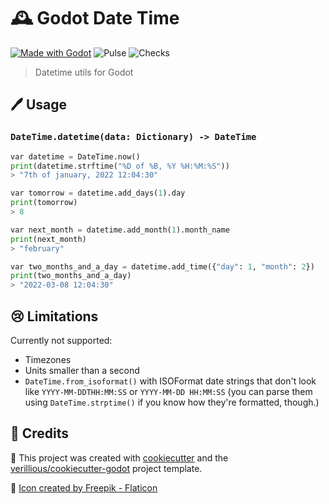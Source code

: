 # 🕰️ Godot Date Time
[![Made with Godot](https://img.shields.io/badge/Made%20with-Godot%203.4-478CBF?style=flat&logo=godot%20engine&logoColor=white)](https://godotengine.org)
![Pulse](https://img.shields.io/github/commit-activity/m/verillious/godot-datetime)
![Checks](https://github.com/verillious/godot-datetime/actions/workflows/godot-tests.yml/badge.svg)

> Datetime utils for Godot


## 🖊️ Usage

### `DateTime.datetime(data: Dictionary) -> DateTime`
```python
var datetime = DateTime.now()
print(datetime.strftime("%D of %B, %Y %H:%M:%S"))
> "7th of january, 2022 12:04:30"

var tomorrow = datetime.add_days(1).day
print(tomorrow)
> 8

var next_month = datetime.add_month(1).month_name
print(next_month)
> "february"

var two_months_and_a_day = datetime.add_time({"day": 1, "month": 2})
print(two_months_and_a_day)
> "2022-03-08 12:04:30"
```

## 😢 Limitations

Currently not supported:
 - Timezones
 - Units smaller than a second
 - `DateTime.from_isoformat()` with ISOFormat date strings that don't look like `YYYY-MM-DDTHH:MM:SS` or `YYYY-MM-DD HH:MM:SS` (you can parse them using `DateTime.strptime()` if you know how they're formatted, though.)

## 🙏 Credits

🍪 This project was created with [cookiecutter](https://github.com/audreyr/cookiecutter) and the [verillious/cookiecutter-godot](https://github.com/verillious/cookiecutter-godot) project template.

🎨 <a href="https://www.flaticon.com/free-icons/number" title="number icons">Icon created by Freepik - Flaticon</a>
